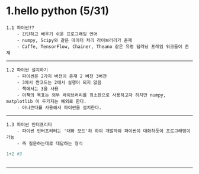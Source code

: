 1.hello python (5/31)
===============================

    1.1 파이썬??
        - 간단하고 배우기 쉬운 프로그래밍 언어
        - numpy, Scipy와 같은 데이터 처리 라이브러리가 존재
        - Caffe, TensorFlow, Chainer, Theano 같은 유명 딥러닝 프레임 워크들이 존재

***
    1.2 파이썬 설치하기
        - 파이썬은 2가지 버전이 존재 2 버전 3버전
        - 3에서 짠코드는 2에서 실행이 되지 않음
        - 책에서는 3을 사용
        - 이책의 목표는 외부 라이브러리를 최소한으로 사용하고자 하지만 numpy, matplotlib 이 두가지는 예외로 한다.
        - 아나콘다를 사용해서 파이썬을 설치한다.

***
    1.3 파이썬 인터프리터
        - 파이썬 인터프리터는 '대화 모드'하 하여 개발자와 파이썬이 대화하듯이 프로그래밍이 가능
        - 즉 질문하는데로 대답하는 형식
        
```python
1+2 #3
        
```
***
